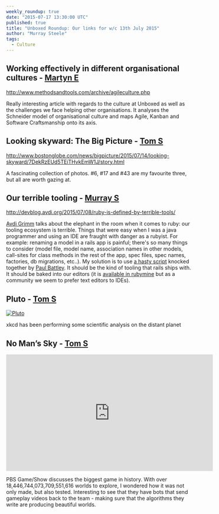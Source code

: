 ```yaml
---
weekly_roundup: true
date: "2015-07-17 13:30:00 UTC"
published: true
title: "Unboxed Roundup: Our links for w/c 13th July 2015"
author: "Murray Steele"
tags:
  - Culture
---
```


## Working effectively in different organisational cultures - [Martyn E](/people/martyn-evans)

http://www.methodsandtools.com/archive/agileculture.php

Really interesting article with regards to the culture at Unboxed as well as the challenges we face helping other organisations. It analyses the Schneider model of organisational culture and maps Agile, Kanban and Software Craftsmanship onto its axis.

## Looking skyward: The Big Picture - [Tom S](/people/tom-sabin)

http://www.bostonglobe.com/news/bigpicture/2015/07/14/looking-skyward/7DekRzEUd5TEiTHvkEmW1J/story.html

A fascinating collection of photos. #6, #17 and #43 are my favourite three, but all are worth gazing at.

## Our terrible tooling - [Murray S](/people/murray-steele)

http://devblog.avdi.org/2015/07/08/ruby-is-defined-by-terrible-tools/

[Avdi Grimm](http://avdi.org) talks about the elephant in the room when it comes to ruby: our tooling ecosystem is terrible.  Things that were easy when I was a java programmer and using an IDE are fraught with danger as a rubyist.  For example: renaming a model in a rails app is painful; there's so many things to consider (model file, model name, association names in other models, call-sites for class methods in the rest of the app, spec files, spec names, factories, db migrations, etc..).  My solution is to use [a hasty script](https://gist.github.com/h-lame/2880696) knocked together by [Paul Battley](http://pro-ru.com).  It should be the kind of tooling that rails ships with.  It should be baked into our editors (it is [available in rubymine](https://www.jetbrains.com/ruby/help/rename-refactorings.html) but as a community we seem to prefer text editors to IDEs).

## Pluto - [Tom S](/people/tom-sabin)

[![Pluto](http://imgs.xkcd.com/comics/pluto.png)](http://xkcd.com/1551/)

xkcd has been performing some scientific analysis on the distant planet

## No Man’s Sky - [Tom S](/people/tom-sabin)

<iframe width="560" height="315" src="https://www.youtube.com/embed/2KlmY7zxAp0" frameborder="0" allowfullscreen></iframe>

PBS Game/Show discusses the biggest game in history. With over 18,446,744,073,709,551,616 worlds to explore, I wondered how it was not only made, but also tested. Interesting to see that they have bots that send gameplay videos back to the team - making sure that the algorithms they write are producing beautiful worlds.
